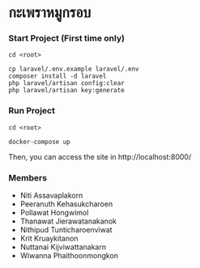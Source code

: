 # กะเพราหมูกรอบ

### Start Project (First time only)

``` shell
cd <root>

cp laravel/.env.example laravel/.env
composer install -d laravel 
php laravel/artisan config:clear
php laravel/artisan key:generate
```

### Run Project

``` shell
cd <root>

docker-compose up
```

Then, you can access the site in http://localhost:8000/


### Members

* Niti Assavaplakorn
* Peeranuth Kehasukcharoen
* Pollawat Hongwimol
* Thanawat Jierawatanakanok
* Nithipud Tunticharoenviwat
* Krit Kruaykitanon
* Nuttanai Kijviwattanakarn
* Wiwanna Phaithoonmongkon